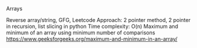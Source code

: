 Arrays

Reverse array/string, GFG, Leetcode
Approach: 2 pointer method, 2 pointer in recursion, list slicing in python
Time complexity: O(n)
Maximum and minimum of an array using minimum number of comparisons
https://www.geeksforgeeks.org/maximum-and-minimum-in-an-array/